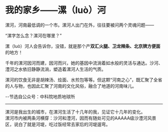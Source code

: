 # 我的家乡——漯（luò）河
漯河，河南最低调的一个市。漯河人出门在外，往往要被问两个灵魂问题——

“漯字怎么念？漯河在哪里？”

漯（luò）河人会告诉你，没错，就是那个产<b>双汇火腿、卫龙辣条、北京牌方便面</b>的地方！  

千年的漯河因河而建，因河而兴，她的基因中流淌着如水般的灵活与通达。沙河、澧河之水依旧静静流淌，塑造着漯河人生活的气质。 

漯河的饮食无非是胡辣汤、烩面、水煎包等等。但这颗“河南之心”，既汇聚了全省的人与物，也因此汇聚了河南的文化风俗，融合了地道的河南味儿。  

--节选自公众号：中科院地质地球所
***
漯河是我出生的城市，在漯河生活了十几年的我，见证它十几年的变化。  
漯河市内被两条河横穿：沙河和澧河，因而有随处可见的AAAAA级沙澧河风景区，说白了就是河堤，吃过饭经常去家后的河堤遛弯。

